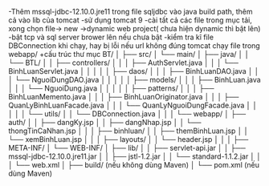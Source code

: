 -Thêm mssql-jdbc-12.10.0.jre11 trong file sqljdbc vào java build path, thêm cả vào lib của tomcat
-sử dụng tomcat 9
-cài tất cả các file trong mục tải, xong chọn file-> new ->dynamic web project( chưa hiện dynamic thì bật lên)
-bật tcp và sql server brower lên nếu chưa bật
-kiểm tra kĩ file DBConnection khi chạy, hay bị lỗi nếu url không đúng
tomcat chạy file trong webapp/
+cấu trúc thư mục
BT/
│
├── src/
│   └── main/
│       ├── java/
│       │   └── BTL/
│       │       ├── controllers/
│       │       │   ├── AuthServlet.java
│       │       │   └── BinhLuanServlet.java
│       │       │
│       │       ├── daos/
│       │       │   ├── BinhLuanDAO.java
│       │       │   └── NguoiDungDAO.java
│       │       │
│       │       ├── models/
│       │       │   ├── BinhLuan.java
│       │       │   └── NguoiDung.java
│       │       │
│       │       ├── patterns/
│       │       │   ├── BinhLuanMemento.java
│       │       │   ├── BinhLuanOriginator.java
│       │       │   ├── QuanLyBinhLuanFacade.java
│       │       │   └── QuanLyNguoiDungFacade.java
│       │       │
│       │       └── utils/
│       │           └── DBConnection.java
│       │
│       └── webapp/
│           ├── auth/
│           │   ├── dangKy.jsp
│           │   ├── dangNhap.jsp
│           │   └── thongTinCaNhan.jsp
│           │
│           ├── binhluan/
│           │   ├── themBinhLuan.jsp
│           │   └── xemBinhLuan.jsp
│           │
│           ├── layouts/
│           │   └── header.jsp
│           │
│           ├── META-INF/
│           └── WEB-INF/
│               ├── lib/
│               │   ├── servlet-api.jar
│               │   ├── mssql-jdbc-12.10.0.jre11.jar
│               │   ├── jstl-1.2.jar
│               │   └── standard-1.1.2.jar
│               │
│               └── web.xml
│
├── build/               (nếu không dùng Maven)
│
└── pom.xml              (nếu dùng Maven)

